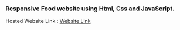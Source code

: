 ### Responsive Food website using Html, Css and JavaScript.

Hosted Website Link : <a href = "https://alakhdeepsingh.github.io/Food-Website/">Website Link</a>
